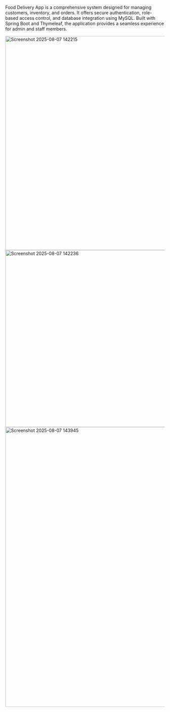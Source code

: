 Food Delivery App is a comprehensive system designed for managing customers, inventory, and orders. It offers secure authentication, role-based access control, and database integration using MySQL. Built with Spring Boot and Thymeleaf, the application provides a seamless experience for admin and staff members.

<img width="1273" height="675" alt="Screenshot 2025-08-07 142215" src="https://github.com/user-attachments/assets/bade26e1-70e3-4f8c-b6b2-60f482839b9c" />


<img width="1244" height="558" alt="Screenshot 2025-08-07 142236" src="https://github.com/user-attachments/assets/6ca885c8-0509-4ce9-bc8e-8272ed92f38f" />


<img width="1384" height="882" alt="Screenshot 2025-08-07 143945" src="https://github.com/user-attachments/assets/b2a2fd40-adc5-439c-bc3e-1251f6bd8df3" />

